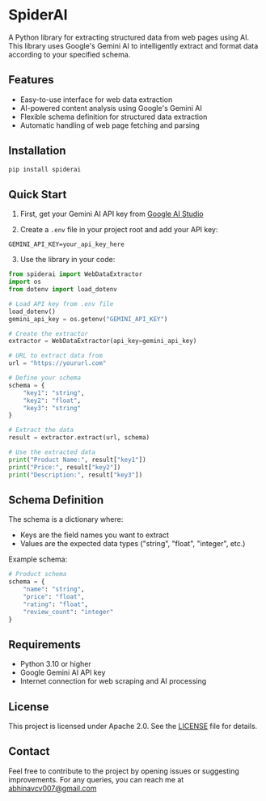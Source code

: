 # SpiderAI

A Python library for extracting structured data from web pages using AI. This library uses Google's Gemini AI to intelligently extract and format data according to your specified schema.

## Features

- Easy-to-use interface for web data extraction
- AI-powered content analysis using Google's Gemini AI
- Flexible schema definition for structured data extraction
- Automatic handling of web page fetching and parsing

## Installation

```bash
pip install spiderai
```

## Quick Start

1. First, get your Gemini AI API key from [Google AI Studio](https://makersuite.google.com/app/apikey)

2. Create a `.env` file in your project root and add your API key:

```
GEMINI_API_KEY=your_api_key_here
```

3. Use the library in your code:

```python
from spiderai import WebDataExtractor
import os
from dotenv import load_dotenv

# Load API key from .env file
load_dotenv()
gemini_api_key = os.getenv("GEMINI_API_KEY")

# Create the extractor
extractor = WebDataExtractor(api_key=gemini_api_key)

# URL to extract data from
url = "https://yoururl.com"

# Define your schema
schema = {
    "key1": "string",
    "key2": "float",
    "key3": "string"
}

# Extract the data
result = extractor.extract(url, schema)

# Use the extracted data
print("Product Name:", result["key1"])
print("Price:", result["key2"])
print("Description:", result["key3"])
```

## Schema Definition

The schema is a dictionary where:
- Keys are the field names you want to extract
- Values are the expected data types ("string", "float", "integer", etc.)

Example schema:

```python
# Product schema
schema = {
    "name": "string",
    "price": "float",
    "rating": "float",
    "review_count": "integer"
}
```

## Requirements

- Python 3.10 or higher
- Google Gemini AI API key
- Internet connection for web scraping and AI processing


## License

This project is licensed under Apache 2.0. See the [LICENSE](LICENSE) file for details.

## Contact

Feel free to contribute to the project by opening issues or suggesting improvements. For any queries, you can reach me at abhinavcv007@gmail.com